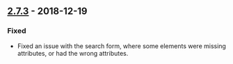 ## [2.7.3] - 2018-12-19

### Fixed
- Fixed an issue with the search form, where some elements were missing attributes, or had the wrong attributes.

[2.7.3]: https://github.com/studiopress/genesis/compare/2.7.2...2.7.3
